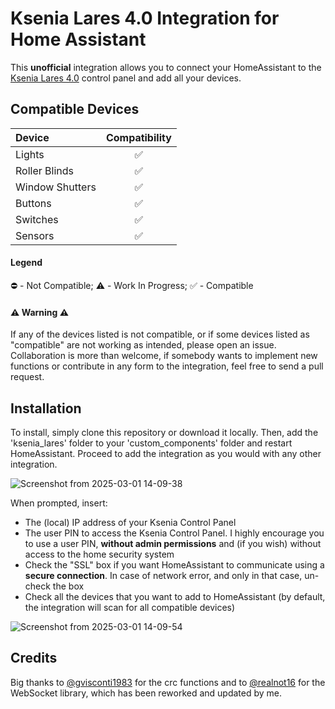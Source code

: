# Ksenia Lares 4.0 Integration for Home Assistant

This **unofficial** integration allows you to connect your HomeAssistant to the [Ksenia Lares 4.0](https://www.kseniasecurity.com/en/insights/control-panel-ksenia-lares-4-0-the-most-complete-iot-platform-for-home-automation.html) control panel and add all your devices.

## Compatible Devices
| Device | Compatibility |
|:-----------------------|:------------------------------------:|
| Lights | ✅ |
| Roller Blinds | ✅ |
| Window Shutters | ✅ |
| Buttons | ✅ |
| Switches | ✅ |
| Sensors | ✅ |

#### Legend
⛔ - Not Compatible; ⚠️ - Work In Progress; ✅ - Compatible

#### ⚠️ Warning ⚠️
If any of the devices listed is not compatible, or if some devices listed as "compatible" are not working as intended, please open an issue. Collaboration is more than welcome, if somebody wants to implement new functions or contribute in any form to the integration, feel free to send a pull request.

## Installation
To install, simply clone this repository or download it locally. Then, add the 'ksenia_lares' folder to your 'custom_components' folder and restart HomeAssistant.
Proceed to add the integration as you would with any other integration.

![Screenshot from 2025-03-01 14-09-38](https://github.com/user-attachments/assets/280f2f83-8de6-43a8-ae22-8c3f094ad219)

When prompted, insert:
- The (local) IP address of your Ksenia Control Panel
- The user PIN to access the Ksenia Control Panel. I highly encourage you to use a user PIN, **without admin permissions** and (if you wish) without access to the home security system
- Check the "SSL" box if you want HomeAssistant to communicate using a **secure connection**. In case of network error, and only in that case, un-check the box
- Check all the devices that you want to add to HomeAssistant (by default, the integration will scan for all compatible devices)

![Screenshot from 2025-03-01 14-09-54](https://github.com/user-attachments/assets/0fabd464-99ef-4953-bbf1-131e50402b25)

## Credits
Big thanks to [@gvisconti1983](https://github.com/gvisconti1983) for the crc functions and to [@realnot16](https://github.com/realnot16) for the WebSocket library, which has been reworked and updated by me.
